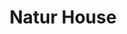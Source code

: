 ---
title: "Natur House"
url: /pontault-combault/natur-house/
shop: les compléments alimentaires
---